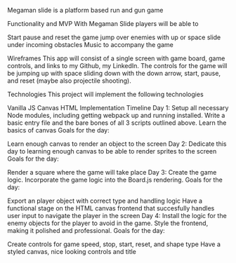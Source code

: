 Megaman slide is a platform based run and gun game

Functionality and MVP With Megaman Slide players will be able to

Start pause and reset the game
jump over enemies with up or space
slide under incoming obstacles
Music to accompany the game

Wireframes This app will consist of a single screen with game board, game controls, and links to my Github, my LinkedIn. The controls for the game will be jumping up with space sliding down with the down arrow, start, pause, and reset (maybe also projectile shooting).

Technologies This project will implement the following technologies

Vanilla JS
Canvas HTML
Implementation Timeline Day 1: Setup all necessary Node modules, including getting webpack up and running installed. Write a basic entry file and the bare bones of all 3 scripts outlined above. Learn the basics of canvas Goals for the day:

Learn enough canvas to render an object to the screen Day 2: Dedicate this day to learning enough canvas to be able to render sprites to the screen Goals for the day:

Render a square where the game will take place Day 3: Create the game logic. Incorporate the game logic into the Board.js rendering. Goals for the day:

Export an player object with correct type and handling logic Have a functional stage on the HTML canvas frontend that succesfully handles user input to navigate the player in the screen Day 4: Install the logic for the enemy objects for the player to avoid in the game. Style the frontend, making it polished and professional. Goals for the day:

Create controls for game speed, stop, start, reset, and shape type Have a styled canvas, nice looking controls and title

